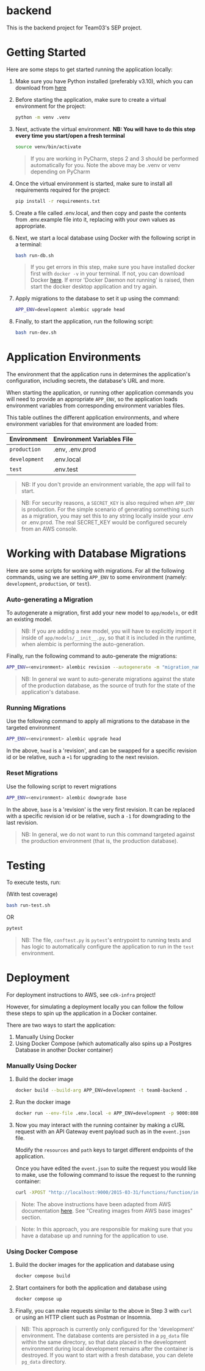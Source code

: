 # backend
This is the backend project for Team03's SEP project.


# Getting Started
Here are some steps to get started running the application locally:

1. Make sure you have Python installed (preferably v3.10), which you can download from [here](https://www.python.org/downloads/)
2. Before starting the application, make sure to create a virtual environment for the project:
   ```bash
   python -m venv .venv 
   ```
3. Next, activate the virtual environment. **NB: You will have to do this step every time you start/open a fresh terminal**
   ```bash
   source venv/bin/activate
   ```
   > If you are working in PyCharm, steps 2 and 3 should be performed automatically for you.
   > Note the above may be .venv or venv depending on PyCharm

4. Once the virtual environment is started, make sure to install all requirements required for the project:
   ```bash
   pip install -r requirements.txt
   ```
   
5. Create a file called .env.local, and then copy and paste the contents from .env.example file
   into it, replacing with your own values as appropriate.

6. Next, we start a local database using Docker with the following script in a terminal:
   ```bash
   bash run-db.sh
   ```
   > If you get errors in this step, make sure you have installed docker first with `docker -v` in your terminal. If not,
   > you can download Docker [here](https://docs.docker.com/get-docker/).
   > If error 'Docker Daemon not running' is raised, then start the docker desktop application and try again.
   
7. Apply migrations to the database to set it up using the command:
   ```bash
   APP_ENV=development alembic upgrade head
   ```
   
8. Finally, to start the application, run the following script:
   ```bash
   bash run-dev.sh
   ```

# Application Environments
The environment that the application runs in determines the application's configuration,
including secrets, the database's URL and more.

When starting the application, or running other application commands
you will need to provide an appropriate `APP_ENV`, so the application
loads environment variables from corresponding environment variables files.

This table outlines the different application environments, and where environment variables for that environment
are loaded from:

| Environment   | Environment Variables File |
|:--------------|:---------------------------|
| `production`  | .env, .env.prod            |
| `development` | .env.local                 |
| `test`        | .env.test                  |

> NB: If you don't provide an environment variable, the app will fail to start.

> NB: For security reasons, a `SECRET_KEY` is also required when `APP_ENV` is production.
> For the simple scenario of generating something such as a migration, you may set this to
> any string locally inside your .env or .env.prod. The real SECRET_KEY would be configured securely
> from an AWS console.

# Working with Database Migrations
Here are some scripts for working with migrations. For all the following commands,
using we are setting `APP_ENV` to some environment (namely: `development`, `production`, or `test`).

### Auto-generating a Migration
To autogenerate a migration, first add your new model to `app/models`, or edit an existing model.

> NB: If you are adding a new model, you will have to explicitly import it inside of `app/models/__init__.py`,
> so that it is included in the runtime, when alembic is performing the auto-generation.

Finally, run the following command to auto-generate the migrations:
```bash
APP_ENV=<environment> alembic revision --autogenerate -m "migration_name"
```
> NB: In general we want to auto-generate migrations against the state of the
> production database, as the source of truth for the state of the application's database.

### Running Migrations
Use the following command to apply all migrations to the database in the targeted environment
```bash
APP_ENV=<environment> alembic upgrade head
```
In the above, `head` is a 'revision', and can be swapped for a specific revision id
or be relative, such a `+1` for upgrading to the next revision.

### Reset Migrations
Use the following script to revert migrations
```bash
APP_ENV=<environment> alembic downgrade base
```

In the above, `base` is a 'revision' is the very first revision. 
It can be replaced with a specific revision id
or be relative, such a `-1` for downgrading to the last revision.

> NB: In general, we do not want to run this command targeted against the production
> environment (that is, the production database).

# Testing
To execute tests, run:

(With test coverage)
```bash
bash run-test.sh
```

OR

```bash
pytest
```

> NB: The file, `conftest.py` is `pytest`'s entrypoint to running tests
> and has logic to automatically configure the application to run in the `test` environment.

# Deployment 
For deployment instructions to AWS, see `cdk-infra` project!

However, for simulating a deployment locally you can follow the follow these
steps to spin up the application in a Docker container.

There are two ways to start the application: 
1. Manually Using Docker 
2. Using Docker Compose (which automatically also spins up a Postgres Database in another Docker container)

### Manually Using Docker

1. Build the docker image
    ```bash
   docker build --build-arg APP_ENV=development -t team8-backend .    
   ```
2. Run the docker image
   ```bash
   docker run --env-file .env.local -e APP_ENV=development -p 9000:8080 team8-backend
   ```
3. Now you may interact with the running container by making a cURL request with
   an API Gateway event payload such as in the `event.json` file.

   Modify the `resources` and `path` keys to target different endpoints of the application.
   
   Once you have edited the `event.json` to suite the request you would like to make, use the following command to issue
   the request to the running container:
   
   ```bash
   curl -XPOST "http://localhost:9000/2015-03-31/functions/function/invocations" -d @event.json
   ```
 
> Note: The above instructions have been adapted from AWS documentation [here](https://docs.aws.amazon.com/lambda/latest/dg/images-create.html). See "Creating images from AWS base images" section.  

> Note: In this approach, you are responsible for making sure that you have a database up and running
> for the application to use.

### Using Docker Compose
1. Build the docker images for the application and database using
   ```bash
   docker compose build
   ```
2. Start containers for both the application and database using
   ```bash
   docker compose up
   ```
3. Finally, you can make requests similar to the above in Step 3 with `curl` or using an HTTP client such as Postman or Insomnia.

> NB: This approach is currently only configured for the 'development' environment. The database contents are
> persisted in a `pg_data` file within the same directory, so that data placed in the development environment
> during local development remains after the container is destroyed.
> If you want to start with a fresh database, you can delete `pg_data` directory.
